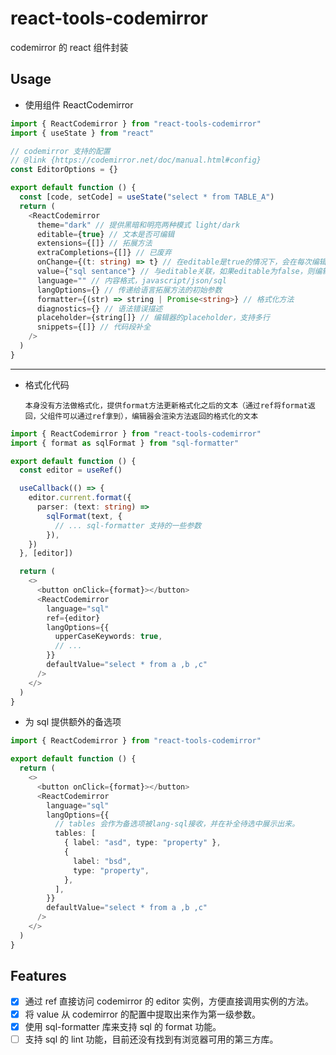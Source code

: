 # react-tools-codemirror

codemirror 的 react 组件封装

## Usage

- 使用组件 ReactCodemirror

```typescript jsx
import { ReactCodemirror } from "react-tools-codemirror"
import { useState } from "react"

// codemirror 支持的配置
// @link {https://codemirror.net/doc/manual.html#config}
const EditorOptions = {}

export default function () {
  const [code, setCode] = useState("select * from TABLE_A")
  return (
    <ReactCodemirror
      theme="dark" // 提供黑暗和明亮两种模式 light/dark
      editable={true} // 文本是否可编辑
      extensions={[]} // 拓展方法
      extraCompletions={[]} // 已废弃
      onChange={(t: string) => t} // 在editable是true的情况下，会在每次编辑器内容变化的时候执行
      value={"sql sentance"} // 与editable关联，如果editable为false，则编辑器会接受value的值作为内容展示
      language="" // 内容格式，javascript/json/sql
      langOptions={} // 传递给语言拓展方法的初始参数
      formatter={(str) => string | Promise<string>} // 格式化方法
      diagnostics={} // 语法错误描述
      placeholder={string[]} // 编辑器的placeholder，支持多行
      snippets={[]} // 代码段补全
    />
  )
}
```

---

- 格式化代码

  `本身没有方法做格式化，提供format方法更新格式化之后的文本（通过ref将format返回，父组件可以通过ref拿到），编辑器会渲染方法返回的格式化的文本`

```typescript
import { ReactCodemirror } from "react-tools-codemirror"
import { format as sqlFormat } from "sql-formatter"

export default function () {
  const editor = useRef()

  useCallback(() => {
    editor.current.format({
      parser: (text: string) =>
        sqlFormat(text, {
          // ... sql-formatter 支持的一些参数
        }),
    })
  }, [editor])

  return (
    <>
      <button onClick={format}></button>
      <ReactCodemirror
        language="sql"
        ref={editor}
        langOptions={{
          upperCaseKeywords: true,
          // ...
        }}
        defaultValue="select * from a ,b ,c"
      />
    </>
  )
}
```

- 为 sql 提供额外的备选项

```typescript
import { ReactCodemirror } from "react-tools-codemirror"

export default function () {
  return (
    <>
      <button onClick={format}></button>
      <ReactCodemirror
        language="sql"
        langOptions={{
          // tables 会作为备选项被lang-sql接收，并在补全待选中展示出来。
          tables: [
            { label: "asd", type: "property" },
            {
              label: "bsd",
              type: "property",
            },
          ],
        }}
        defaultValue="select * from a ,b ,c"
      />
    </>
  )
}
```

## Features

- [x] 通过 ref 直接访问 codemirror 的 editor 实例，方便直接调用实例的方法。
- [x] 将 value 从 codemirror 的配置中提取出来作为第一级参数。
- [x] 使用 sql-formatter 库来支持 sql 的 format 功能。
- [ ] 支持 sql 的 lint 功能，目前还没有找到有浏览器可用的第三方库。
